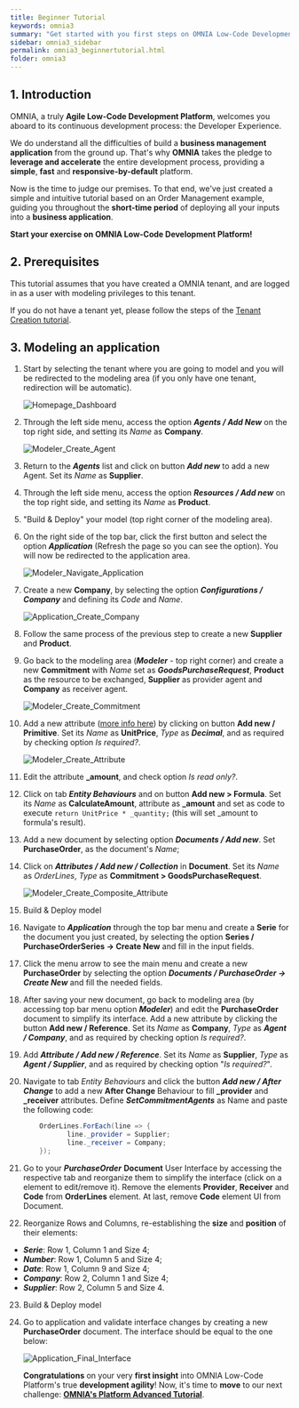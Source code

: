 ```yaml
---
title: Beginner Tutorial
keywords: omnia3
summary: "Get started with you first steps on OMNIA Low-Code Development Platform"
sidebar: omnia3_sidebar
permalink: omnia3_beginnertutorial.html
folder: omnia3
---
```


## 1. Introduction

OMNIA, a truly **Agile Low-Code Development Platform**, welcomes you aboard to its continuous development process: the Developer Experience.

We do understand all the difficulties of build a **business management application** from the ground up. That's why **OMNIA** takes the pledge to **leverage and accelerate** the entire development process, providing a **simple**, **fast** and **responsive-by-default** platform.

Now is the time to judge our premises. To that end, we've just created a simple and intuitive tutorial based on an Order Management example, guiding you throughout the **short-time period** of deploying all your inputs into a **business application**.

**Start your exercise on OMNIA Low-Code Development Platform!**

## 2. Prerequisites

This tutorial assumes that you have created a OMNIA tenant, and are logged in as a user with modeling privileges to this tenant.

If you do not have a tenant yet, please follow the steps of the [Tenant Creation tutorial](omnia3_tenantcreation.html).

## 3. Modeling an application

1. Start by selecting the tenant where you are going to model and you will be redirected to the modeling area (if you only have one tenant, redirection will be automatic).
 
    ![Homepage_Dashboard](/images/tutorials/beginner/Modeler-Homepage.PNG)
 
2. Through the left side menu, access the option ***Agents / Add New*** on the top right side, and setting its *Name* as **Company**.

    ![Modeler_Create_Agent](/images/tutorials/beginner/Modeler-Create-Agent.PNG)

3. Return to the ***Agents*** list and click on button ***Add new*** to add a new Agent. Set its *Name* as **Supplier**.

4. Through the left side menu, access the option ***Resources / Add new*** on the top right side, and setting its *Name* as **Product**.

5. "Build & Deploy" your model (top right corner of the modeling area).

6. On the right side of the top bar, click the first button and select the option ***Application*** (Refresh the page so you can see the option). You will now be redirected to the application area. 

    ![Modeler_Navigate_Application](/images/tutorials/beginner/Modeler-Navigate-Application.PNG)
    
7. Create a new **Company**, by selecting the option ***Configurations / Company*** and defining its *Code* and *Name*.

    ![Application_Create_Company](/images/tutorials/beginner/Application-Create-Company.PNG)

8.  Follow the same process of the previous step to create a new **Supplier** and **Product**.

9. Go back to the modeling area (***Modeler*** - top right corner) and create a new **Commitment** with *Name* set as ***GoodsPurchaseRequest***, **Product** as the resource to be exchanged, **Supplier** as provider agent and **Company** as receiver agent.

    ![Modeler_Create_Commitment](/images/tutorials/beginner/BeginnerTutorial-9.jpg)

10. Add a new attribute ([more info here](https://docs.omnialowcode.com/omnia3_modeler_entities.html)) by clicking on button **Add new / Primitive**. Set its *Name* as **UnitPrice**, *Type* as ***Decimal***, and as required by checking option *Is required?*.

    ![Modeler_Create_Attribute](/images/tutorials/beginner/BeginnerTutorial-10.jpg)

11. Edit the attribute **_amount**, and check option *Is read only?*.

12. Click on tab ***Entity Behaviours*** and on button **Add new > Formula**. Set its *Name* as **CalculateAmount**, attribute as **_amount** and set as code to execute `return UnitPrice * _quantity;` (this will set _amount to formula's result).

13. Add a new document by selecting option ***Documents / Add new***. Set **PurchaseOrder**, as the document's *Name*;

14. Click on ***Attributes / Add new / Collection*** in **Document**. Set its *Name* as *OrderLines*, *Type* as **Commitment > GoodsPurchaseRequest**.

    ![Modeler_Create_Composite_Attribute](/images/tutorials/beginner/Modeler-Create-OrderLines-Attribute.PNG)

15. Build & Deploy model

16. Navigate to ***Application*** through the top bar menu and create a **Serie** for the document you just created, by selecting the option **Series / PurchaseOrderSeries -> Create New** and fill in the input fields. 

17. Click the menu arrow to see the main menu and create a new **PurchaseOrder** by selecting the option ***Documents / PurchaseOrder -> Create New*** and fill the needed fields.

18. After saving your new document, go back to modeling area (by accessing top bar menu option ***Modeler***) and edit the **PurchaseOrder** document to simplify its interface. Add a new attribute by clicking the button **Add new / Reference**. Set its *Name* as **Company**, *Type* as ***Agent / Company***, and as required by checking option *Is required?*.

19. Add ***Attribute / Add new / Reference***. Set its *Name* as **Supplier**, *Type* as ***Agent / Supplier***, and as required by checking option "*Is required?*". 

20. Navigate to tab *Entity Behaviours* and click the button ***Add new / After Change*** to add a new **After Change** Behaviour to fill **_provider** and **_receiver** attributes. Define ***SetCommitmentAgents*** as Name and paste the following code:

    ```C#
        OrderLines.ForEach(line => {
	           line._provider = Supplier;
	           line._receiver = Company;
        });
    ```

21. Go to your ***PurchaseOrder*** **Document** User Interface by accessing the respective tab and reorganize them to simplify the interface (click on a element to edit/remove it). Remove the elements **Provider**, **Receiver**  and **Code** from **OrderLines** element. At last, remove **Code** element UI from Document.

22. Reorganize Rows and Columns, re-establishing the **size** and **position** of their elements:
  * ***Serie***: Row 1, Column 1 and Size 4; 
  * ***Number***: Row 1, Column 5 and Size 4; 
  * ***Date***: Row 1, Column 9 and Size 4; 
  * ***Company***: Row 2, Column 1 and Size 4;
  * ***Supplier***: Row 2, Column 5 and Size 4.

23. Build & Deploy model

24. Go to application and validate interface changes by creating a new **PurchaseOrder** document. The interface should be equal to the one below:

    ![Application_Final_Interface](/images/tutorials/beginner/Application-View-PurchaseOrder.PNG)


    **Congratulations** on your very **first insight** into OMNIA Low-Code Platform's true **development agility**! Now, it's time to **move** to our next challenge: [**OMNIA's Platform Advanced Tutorial**](omnia3_advancedtutorial.html). 
